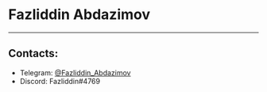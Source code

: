 # Fazliddin Abdazimov

---

## Contacts:

- Telegram: [@Fazliddin_Abdazimov](https://t.me/FazliddinAbdazimov)
- Discord: Fazliddin#4769
